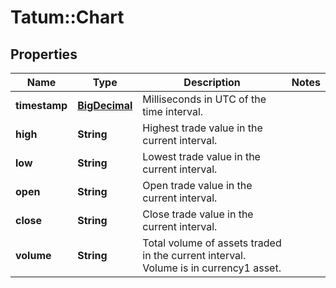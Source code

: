 # Tatum::Chart

## Properties
Name | Type | Description | Notes
------------ | ------------- | ------------- | -------------
**timestamp** | [**BigDecimal**](BigDecimal.md) | Milliseconds in UTC of the time interval. | 
**high** | **String** | Highest trade value in the current interval. | 
**low** | **String** | Lowest trade value in the current interval. | 
**open** | **String** | Open trade value in the current interval. | 
**close** | **String** | Close trade value in the current interval. | 
**volume** | **String** | Total volume of assets traded in the current interval. Volume is in currency1 asset. | 

